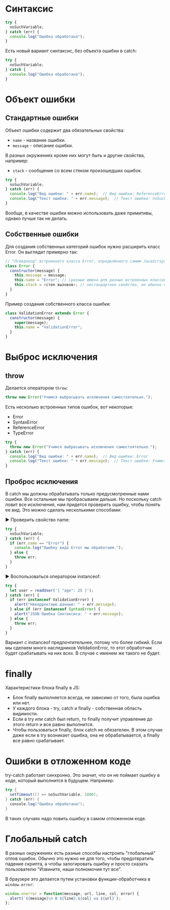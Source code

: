 

# Синтаксис

```javascript
try {
  noSuchVariable;
} catch (err) {
  console.log("Ошибка обработана");
}
```

Есть новый вариант синтаксис, без объекта ошибки в catch:

```javascript
try {
  noSuchVariable;
} catch {
  console.log("Ошибка обработана");
}
```

# Объект ошибки

## Стандартные ошибки

Объект ошибки содержит два обязательных свойства:

* `name` - название ошибки.
* `message` - описание ошибки.

В разных окружениях кроме них могут быть и другие свойства, например:

* `stack` - сообщение со всем стеком произошедших ошибок.

```javascript
try {
  noSuchVariable;
} catch (err) {
  console.log("Вид ошибки: " + err.name);  // Вид ошибки: ReferenceError
  console.log("Текст ошибки: " + err.message);  // Текст ошибки: noSuchVariable is not defined
}
```

Вообще, в качестве ошибки можно использовать даже примитивы, однако лучше так не делать.

## Собственные ошибки

Для создания собственных категорий ошибок нужно расширить класс Error. Он выглядит примерно так:

```javascript
// "Псевдокод" встроенного класса Error, определённого самим JavaScript
class Error {
  constructor(message) {
    this.message = message;
    this.name = "Error"; // (разные имена для разных встроенных классов ошибок)
    this.stack = <стек вызовов>; // нестандартное свойство, но обычно поддерживается
  }
}
```

Пример создания собственного класса ошибки:

```javascript
class ValidationError extends Error {
  constructor(message) {
    super(message);
    this.name = "ValidationError";
  }
}
```





# Выброс исключения

## throw

Делается оператором `throw`:

```javascript
throw new Error("Учимся выбрасывать исключения самостоятельно.");
```

Есть несколько встроенных типов ошибок, вот некоторые:

* Error
* SyntaxError
* ReferenceError
* TypeError

```javascript
try {
  throw new Error("Учимся выбрасывать исключения самостоятельно.");
} catch (err) {
  console.log("Вид ошибки: " + err.name);  // Вид ошибки: Error
  console.log("Текст ошибки: " + err.message);  // Текст ошибки: Учимся выбрасывать исключения самостоятельно.
}
```

## Проброс исключения

В catch мы должны обрабатывать только предусмотренные нами ошибки. Все остальные мы пробрасываем дальше. Но поскольку catch ловит все исключения, нам придется проверить ошибку, чтобы понять ее вид. Это можно сделать несколькими способами:

► Проверить свойство name:

```javascript
try {
  noSuchVariable;
} catch (err) {
  if (err.name == "Error") {
    console.log("Ошибку вида Error мы обработаем.");
  } else {
    throw err;
  }
}
```

► Воспользоваться оператором instanceof:

```javascript
try {
  let user = readUser('{ "age": 25 }');
} catch (err) {
  if (err instanceof ValidationError) {
    alert("Некорректные данные: " + err.message);
  } else if (err instanceof SyntaxError) {
    alert("JSON Ошибка Синтаксиса: " + err.message);
  } else {
    throw err;
  }
}
```

Вариант с instanceof предпочтительнее, потому что более гибкий. Если мы сделаем много наследников VelidationError, то этот обработчик будет срабатывать на них всех. В случае с именем же такого не будет.

# finally

Характеристики блока finally в JS:

* Блок finally выполняется всегда, не зависимо от того, была ошибка или нет.
* У каждого блока - try, catch и finally - собственная область видимости.
* Если в try или catch был return, то finally получит управление до этого return и все равно выполнится.
* Чтобы пользоваться finally, блок catch не обязателен. В этом случае даже если в try возникает ошибка, она не обрабатывается, а finally все равно срабатывает.

# Ошибки в отложенном коде

try-catch работает синхронно. Это значит, что он не поймает ошибку в коде, который выполнится в будущем. Например:

```java
try {
  setTimeout(() => noSuchVariable, 1000);
} catch (err) {
  console.log("Ошибка обработана");
}
```

В таких случаях надо ловить ошибку в самом отложенном коде.

# Глобальный catch

В разных окружениях есть разные способы настроить "глобальный" отлов ошибок. Обычно это нужно не для того, чтобы предотвратить падение скрипта, а чтобы залогировать ошибку и просто сказать пользователю "Извините, наши полномочия тут все".

В браузере это делается путем установки функции-обработчика в `window.error`:

```javascript
window.onerror = function(message, url, line, col, error) {
  alert(`${message}\n В ${line}:${col} на ${url}`);
};
```

